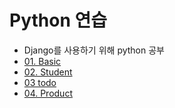 # Python 연습

- Django를 사용하기 위해 python 공부
- [01. Basic](python_basic)
- [02. Student](student/)
- [03 todo](todo/)
- [04. Product](productMgrSystem/)